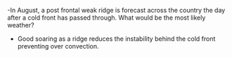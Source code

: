 
-In August, a post frontal weak ridge is forecast across the country the day after a cold front has passed through. What would be the most likely weather?

   - Good soaring as a ridge reduces the instability behind the cold front preventing over convection.

